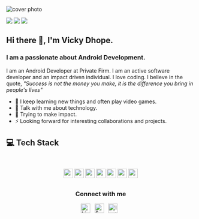 ![cover photo](https://user-images.githubusercontent.com/44257172/182114666-41375fac-e308-456d-b735-d9605649b6f5.gif)

<p>

![](https://visitor-badge.glitch.me/badge?page_id=vickyd178.vickyd178)
    <a href="https://github.com/vickyd178/"><img src="https://img.shields.io/github/followers/vickyd178?style=social"/></a>
    <a href="https://github.com/vickyd178?tab=repositories"><img src="https://badges.frapsoft.com/os/v2/open-source.svg?v=103"/></a>
</p>

## Hi there 👋, I'm Vicky Dhope.
### I am a passionate about Android Development.

I am an Android Developer at Private Firm. I am an active software developer and an impact driven individual. I love coding. I believe in the quote, *"Success is not the money you make, it is the difference you bring in people's lives"*

- 🔭 I keep learning new things and often play video games.
- 💬 Talk with me about technology.
- 🌱 Trying to make impact.
- ⚡ Looking forward for interesting collaborations and projects.

<h2><b>💻 Tech Stack</b></h2>
<br/>
<p align="center">
   <img src="https://img.shields.io/badge/Android-3DDC84?style=for-the-badge&logo=android&logoColor=white" height="25"/>
    <img src="https://img.shields.io/badge/Flutter-02569B?style=for-the-badge&logo=flutter&logoColor=white" height="25"/>
  <img src="https://img.shields.io/badge/SQLite-07405E?style=for-the-badge&logo=sqlite&logoColor=white" height="25"/>
  <img src="https://img.shields.io/badge/git%20&%20github-FF9800.svg?&style=for-the-badge&logo=git&logoColor=white" height="25"/>
    <img src="https://img.shields.io/badge/firebase-FFCA28.svg?&style=for-the-badge&logo=firebase&logoColor=white" height="25"/>
   <img src="https://img.shields.io/badge/xampp-FB7A24.svg?&style=for-the-badge&logo=xampp&logoColor=white" height="25"/>
  <img src="https://img.shields.io/badge/Ubuntu-E95420?style=for-the-badge&logo=ubuntu&logoColor=white" height="25"/>
</p>

<h2></h2>
<!--from img.icons8.com/dusk/48/000000/name.png-->
<div>
  <h3 align="center">Connect with me</h3>
  <p align="center">
    <a href="https://www.linkedin.com/in/vickyd178/" ><img src="https://img.shields.io/badge/LinkedIn-282C34?logo=linkedin&logoColor=0077b5" alt="LinkedIn logo" title="LinkedIn" height="25" /><a>
    &nbsp;
    <a href="mailto:vickyd178@gmail.com" ><img src="https://img.shields.io/badge/Email-282C34?logo=gmail&logoColor=ff0000" alt="Email logo" title="Email" height="25" /><a>
    &nbsp;
    <a href="https://instagram.com/doops178" ><img src="https://img.shields.io/badge/Instagram-282C34?logo=instagram&logoColor=e95950" alt="Instagram logo" title="Instagram" height="25" /><a>
    &nbsp;
  </p>
</div>
